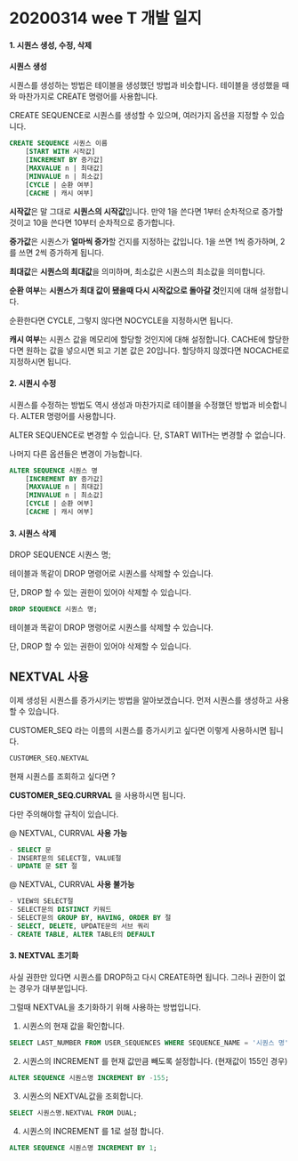 # 20200314 wee T 개발 일지

#### 1. 시퀀스 생성, 수정, 삭제

**시퀀스 생성**

시퀀스를 생성하는 방법은 테이블을 생성했던 방법과 비슷합니다. 테이블을 생성했을 때와 마찬가지로 CREATE 명령어를 사용합니다.

CREATE SEQUENCE로 시퀀스를 생성할 수 있으며, 여러가지 옵션을 지정할 수 있습니다.

```sql
CREATE SEQUENCE 시퀀스 이름
    [START WITH 시작값]
    [INCREMENT BY 증가값]
    [MAXVALUE n | 최대값]
    [MINVALUE n | 최소값]
    [CYCLE | 순환 여부]
    [CACHE | 캐시 여부]
```

**시작값**은 말 그대로 **시퀀스의 시작값**입니다. 만약 1을 쓴다면 1부터 순차적으로 증가할 것이고 10을 쓴다면 10부터 순차적으로 증가합니다.

**증가값**은 시퀀스가 **얼마씩 증가**할 건지를 지정하는 값입니다. 1을 쓰면 1씩 증가하며, 2를 쓰면 2씩 증가하게 됩니다.

**최대값**은 **시퀀스의 최대값**을 의미하며, 최소값은 시퀀스의 최소값을 의미합니다.

**순환 여부**는 **시퀀스가 최대 값이 됐을때 다시 시작값으로 돌아갈 것**인지에 대해 설정합니다. 

순환한다면 CYCLE, 그렇지 않다면 NOCYCLE을 지정하시면 됩니다.

**캐시 여부**는 시퀀스 값을 메모리에 할당할 것인지에 대해 설정합니다. CACHE에 할당한다면 원하는 값을 넣으시면 되고 기본 값은 20입니다. 할당하지 않겠다면 NOCACHE로 지정하시면 됩니다.



#### 2. 시퀀시 수정

시퀀스를 수정하는 방법도 역시 생성과 마찬가지로 테이블을 수정했던 방법과 비슷합니다. ALTER 명령어를 사용합니다.

ALTER SEQUENCE로 변경할 수 있습니다. 단, START WITH는 변경할 수 없습니다.

나머지 다른 옵션들은 변경이 가능합니다.

```sql
ALTER SEQUENCE 시퀀스 명
    [INCREMENT BY 증가값]
    [MAXVALUE n | 최대값]
    [MINVALUE n | 최소값]
    [CYCLE | 순환 여부]
    [CACHE | 캐시 여부]
```

#### 3. 시퀀스 삭제

DROP SEQUENCE 시퀀스 명;

테이블과 똑같이 DROP 명령어로 시퀀스를 삭제할 수 있습니다.

단, DROP 할 수 있는 권한이 있어야 삭제할 수 있습니다.

```sql
DROP SEQUENCE 시퀀스 명;
```

테이블과 똑같이 DROP 명령어로 시퀀스를 삭제할 수 있습니다.

단, DROP 할 수 있는 권한이 있어야 삭제할 수 있습니다.



## NEXTVAL 사용

이제 생성된 시퀀스를 증가시키는 방법을 알아보겠습니다. 먼저 시퀀스를 생성하고 사용할 수 있습니다.

CUSTOMER_SEQ 라는 이름의 시퀀스를 증가시키고 싶다면 이렇게 사용하시면 됩니다.

```sql
CUSTOMER_SEQ.NEXTVAL
```

현재 시퀀스를 조회하고 싶다면 ? 

**CUSTOMER_SEQ.CURRVAL** 을 사용하시면 됩니다.

다만 주의해야할 규칙이 있습니다.

@ NEXTVAL, CURRVAL **사용 가능**

```sql
- SELECT 문 
- INSERT문의 SELECT절, VALUE절
- UPDATE 문 SET 절
```

@ NEXTVAL, CURRVAL **사용 불가능**

```sql
- VIEW의 SELECT절
- SELECT문의 DISTINCT 키워드
- SELECT문의 GROUP BY, HAVING, ORDER BY 절
- SELECT, DELETE, UPDATE문의 서브 쿼리
- CREATE TABLE, ALTER TABLE의 DEFAULT 
```

#### 3. NEXTVAL 초기화

사실 권한만 있다면 시퀀스를 DROP하고 다시 CREATE하면 됩니다. 그러나 권한이 없는 경우가 대부분입니다.

그럴때 NEXTVAL을 초기화하기 위해 사용하는 방법입니다.

1. 시퀀스의 현재 값을 확인합니다.

```sql
SELECT LAST_NUMBER FROM USER_SEQUENCES WHERE SEQUENCE_NAME = '시퀀스 명';
```

2. 시퀀스의 INCREMENT 를 현재 값만큼 빼도록 설정합니다. (현재값이 155인 경우)

```sql
ALTER SEQUENCE 시퀀스명 INCREMENT BY -155;
```

3. 시퀀스의 NEXTVAL값을 조회합니다. 

```sql
SELECT 시퀀스명.NEXTVAL FROM DUAL;
```

4. 시퀀스의 INCREMENT 를 1로 설정 합니다.

```sql
ALTER SEQUENCE 시퀀스명 INCREMENT BY 1;
```